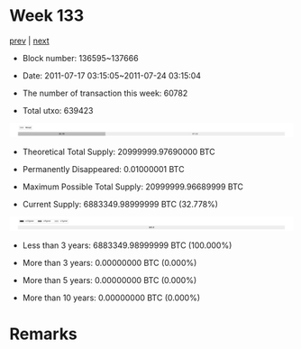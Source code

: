 # Week 133

[prev](week0132.md) | [next](week0134.md)

- Block number: 136595~137666

- Date: 2011-07-17 03:15:05~2011-07-24 03:15:04

- The number of transaction this week: 60782

- Total utxo: 639423

![](../images/mined_week0133.png)

- Theoretical Total Supply: 20999999.97690000 BTC

- Permanently Disappeared: 0.01000001 BTC

- Maximum Possible Total Supply: 20999999.96689999 BTC

- Current Supply: 6883349.98999999 BTC (32.778%)

![](../images/year_week0133.png)


- Less than 3 years: 6883349.98999999 BTC (100.000%)

- More than 3 years: 0.00000000 BTC (0.000%)

- More than 5 years: 0.00000000 BTC (0.000%)

- More than 10 years: 0.00000000 BTC (0.000%)

# Remarks

